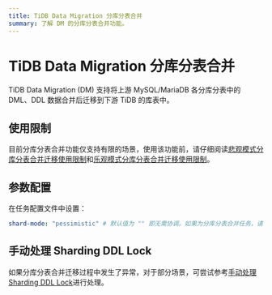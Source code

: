 ```yaml
---
title: TiDB Data Migration 分库分表合并
summary: 了解 DM 的分库分表合并功能。
---
```


# TiDB Data Migration 分库分表合并

TiDB Data Migration (DM) 支持将上游 MySQL/MariaDB 各分库分表中的 DML、DDL 数据合并后迁移到下游 TiDB 的库表中。

## 使用限制

目前分库分表合并功能仅支持有限的场景，使用该功能前，请仔细阅读[悲观模式分库分表合并迁移使用限制](/dm/feature-shard-merge-pessimistic.md#使用限制)和[乐观模式分库分表合并迁移使用限制](/dm/feature-shard-merge-optimistic.md#使用限制)。

## 参数配置

在任务配置文件中设置：

```yaml
shard-mode: "pessimistic" # 默认值为 "" 即无需协调。如果为分库分表合并任务，请设置为悲观协调模式 "pessimistic"。在深入了解乐观协调模式的原理和使用限制后，也可以设置为乐观协调模式 "optimistic"
```

## 手动处理 Sharding DDL Lock

如果分库分表合并迁移过程中发生了异常，对于部分场景，可尝试参考[手动处理 Sharding DDL Lock](/dm/manually-handling-sharding-ddl-locks.md)进行处理。
